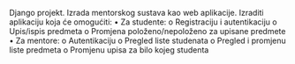 Django projekt. Izrada mentorskog sustava kao web aplikacije. Izraditi aplikaciju koja će omogućiti:
•	Za studente:
o	Registraciju i autentikaciju
o	Upis/ispis predmeta
o	Promjena položeno/nepoloženo za upisane predmete
•	Za mentore:
o	Autentikaciju
o	Pregled liste studenata
o	Pregled i promjenu liste predmeta
o	Promjenu upisa za bilo kojeg studenta 
